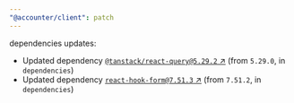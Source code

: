 ```yaml
---
"@accounter/client": patch
---
```

dependencies updates:
  - Updated dependency [`@tanstack/react-query@5.29.2` ↗︎](https://www.npmjs.com/package/@tanstack/react-query/v/5.29.2) (from `5.29.0`, in `dependencies`)
  - Updated dependency [`react-hook-form@7.51.3` ↗︎](https://www.npmjs.com/package/react-hook-form/v/7.51.3) (from `7.51.2`, in `dependencies`)
